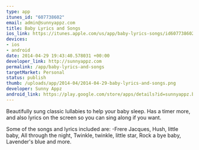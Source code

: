 ```yaml
--- 
type: app
itunes_id: "607738602"
email: admin@sunnyappz.com
title: Baby Lyrics and Songs
ios_link: https://itunes.apple.com/us/app/baby-lyrics-songs/id607738602
devices: 
- ios
- android
date: 2014-04-29 19:43:40.578031 +00:00
developer_link: http://sunnyappz.com
permalink: /app/baby-lyrics-and-songs
targetMarket: Personal
status: publish
thumb: /uploads/app/2014-04/2014-04-29-baby-lyrics-and-songs.png
developer: Sunny Appz
android_link: https://play.google.com/store/apps/details?id=sunnyappz.babylyricsandsongs
---
```


Beautifully sung classic lullabies to help your baby sleep. Has a timer more, and also lyrics on the screen so you can sing along if you want.

Some of the songs and lyrics included are:
-Frere Jacques, Hush, little baby, All through the night, Twinkle, twinkle, little star, Rock a bye baby, Lavender's blue and more.
